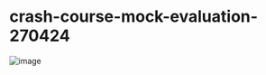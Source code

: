 # crash-course-mock-evaluation-270424
![image](https://github.com/ayushdwivedee/crash-course-mock-evaluation-270424/assets/140685778/fe7f3203-3ae3-47ee-8c23-95f236431ad7)

